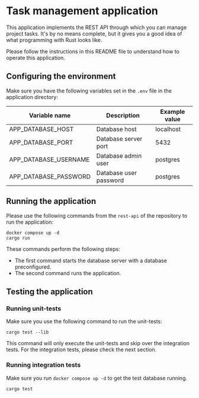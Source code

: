 # Task management application

This application implements the REST API through which you can manage project tasks.
It's by no means complete, but it gives you a good idea of what programming with Rust looks like.

Please follow the instructions in this README file to understand how to operate this application.

## Configuring the environment

Make sure you have the following variables set in the `.env` file in the application directory:

| Variable name         | Description            | Example value |
|-----------------------| ---------------------- | ------------- |
| APP_DATABASE_HOST     | Database host          | localhost     |
| APP_DATABASE_PORT     | Database server port   | 5432          |
| APP_DATABASE_USERNAME | Database admin user    | postgres      |
| APP_DATABASE_PASSWORD | Database user password | postgres      |

## Running the application

Please use the following commands from the `rest-api` of the repository to run the application:

```shell
docker compose up -d
cargo run
```

These commands perform the following steps:

* The first command starts the database server with a database preconfigured.
* The second command runs the application.

## Testing the application

### Running unit-tests

Make sure you use the following command to run the unit-tests:

```shell
cargo test --lib
```

This command will only execute the unit-tests and skip over the integration tests.
For the integration tests, please check the next section.

### Running integration tests

Make sure you run `docker compose up -d` to get the test database running.

```shell
cargo test
```
